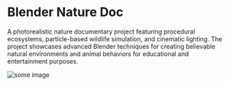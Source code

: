 # Blender Nature Doc

A photorealistic nature documentary project featuring procedural ecosystems, particle-based wildlife simulation, and cinematic lighting. The project showcases advanced Blender techniques for creating believable natural environments and animal behaviors for educational and entertainment purposes.


![some image](https://picsum.photos/800/320)

<script type="application/json">
{
  "category": "design 3d-animation",
  "technologies": [
    "Blender",
    "Cycles",
    "Geometry Nodes",
    "Blender Python API",
    "OpenEXR",
    "After Effects"
  ],
  "description": "A photorealistic nature documentary project featuring procedural ecosystems, particle-based wildlife simulation, and cinematic lighting. The project showcases advanced Blender techniques for creating believable natural environments and animal behaviors for educational and entertainment purposes.",
  "features": [
    "Procedural ecosystem generation using Geometry Nodes",
    "Particle-based wildlife behavior simulation",
    "Photorealistic vegetation and terrain modeling",
    "Advanced lighting and atmospheric effects",
    "Camera tracking and cinematography techniques",
    "4K resolution rendering with motion blur",
    "Automated animation systems for natural movements",
    "Post-production workflow integration"
  ],
  "use_cases": [
    "Educational nature documentaries",
    "Environmental awareness campaigns",
    "Scientific visualization and research",
    "Entertainment and media production",
    "Museum and exhibition installations",
    "Virtual reality nature experiences"
  ],
  "technical_details": "The project utilizes Blender's Geometry Nodes system for procedural generation of diverse ecosystems, including forests, grasslands, and aquatic environments. Tree and vegetation models are created using a combination of hand-modeling and procedural techniques, with material systems that respond to environmental factors like moisture and sunlight. Wildlife animation is achieved through particle systems combined with custom Python scripts that simulate flocking behavior, predator-prey interactions, and seasonal migration patterns. The lighting setup uses HDRI environments combined with area lights to simulate natural sunlight and sky conditions throughout different times of day. Rendering is optimized using Cycles with adaptive sampling and denoising to achieve 4K quality while maintaining reasonable render times. Camera work employs tracking and stabilization techniques to create smooth, documentary-style footage. The project includes a comprehensive asset library with over 200 plant species, 50 animal models, and various environmental elements. Post-production integration with After Effects enables color grading, compositing, and final output preparation for broadcast standards.",
  "difficulty": "advanced",
  "tags": [
    "blender",
    "3d-modeling",
    "procedural-generation",
    "animation",
    "photorealism",
    "nature"
  ]
}
</script>
